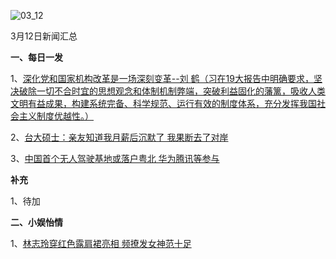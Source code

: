 ![03_12](F:\学习资料\局势分析\每日新闻汇总\2018\03_12.jpg)

3月12日新闻汇总

**一、每日一发**

1、[深化党和国家机构改革是一场深刻变革--刘 鹤（习在19大报告中明确要求，坚决破除一切不合时宜的思想观念和体制机制弊端，突破利益固化的藩篱，吸收人类文明有益成果，构建系统完备、科学规范、运行有效的制度体系，充分发挥我国社会主义制度优越性。）](http://paper.people.com.cn/rmrb/html/2018-03/13/nw.D110000renmrb_20180313_1-06.htm)

2、[台大硕士：亲友知道我月薪后沉默了 我果断去了对岸](http://news.ifeng.com/a/20180312/56681111_0.shtml)

3、[中国首个无人驾驶基地或落户粤北 华为腾讯等参与](http://www.zaobao.com/realtime/china/story20180312-842117)



**补充**

1、待加



**二、小娱怡情**

1、[林志玲穿红色露肩裙亮相 频撩发女神范十足](http://ent.163.com/photoview/00AJ0003/650156.html#p=DCMBCJ5100AJ0003NOS)

